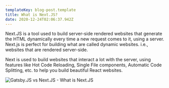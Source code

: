 ```yaml
---
templateKey: blog-post.template
title: What is Next.JS?
date: 2020-12-24T02:06:37.942Z
---
```

Next.JS is a tool used to build server-side rendered websites that generate the HTML dynamically every time a new request comes to it, using a server. Next.js is perfect for building what are called dynamic websites. i.e., websites that are rendered server-side.

Next is used to build websites that interact a lot with the server, using features like Hot Code Reloading, Single File components, Automatic Code Splitting, etc. to help you build beautiful React websites.

![Gatsby.JS vs Next.JS - What is Next.JS](https://cdn.sanity.io/images/ay6gmb6r/production/5e9b04cdfcb895648cffca5955d27758b276c08b-662x283.png?w=729&fm=webp&fit=max&auto=format "Gatsby.JS vs Next.JS - What is Next.JS")

[](https://medium.com/@shoaibbhimani1392/server-side-rendering-in-react-using-next-js-46b7330df276)